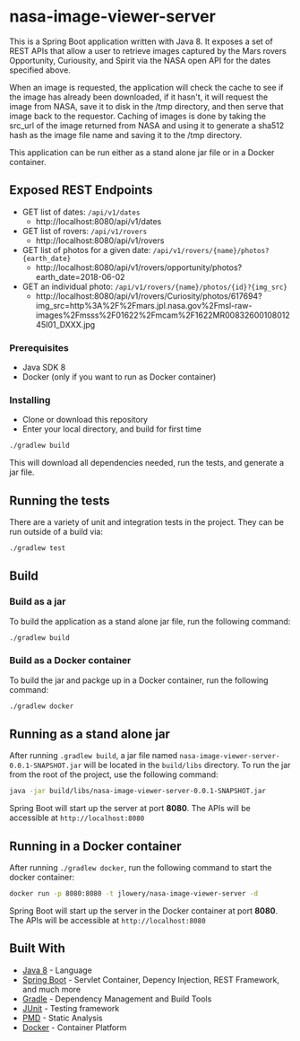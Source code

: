 # nasa-image-viewer-server

This is a Spring Boot application written with Java 8. It exposes a set of REST APIs that allow a user to retrieve images captured by the Mars rovers Opportunity, Curiousity, and Spirit via the NASA open API for the dates specified above.

When an image is requested, the application will check the cache to see if the image has already been downloaded, if it hasn't, it will request the image from NASA, save it to disk in the /tmp directory, and then serve that image back to the requestor. Caching of images is done by taking the src_url of the image returned from NASA and using it to generate a sha512 hash as the image file name and saving it to the /tmp directory.

This application can be run either as a stand alone jar file or in a Docker container.

## Exposed REST Endpoints

- GET list of dates: `/api/v1/dates`
  - http://localhost:8080/api/v1/dates
- GET list of rovers: `/api/v1/rovers`
  - http://localhost:8080/api/v1/rovers
- GET list of photos for a given date: `/api/v1/rovers/{name}/photos?{earth_date}`
  - http://localhost:8080/api/v1/rovers/opportunity/photos?earth_date=2018-06-02
- GET an individual photo: `/api/v1/rovers/{name}/photos/{id}?{img_src}`
  - http://localhost:8080/api/v1/rovers/Curiosity/photos/617694?img_src=http%3A%2F%2Fmars.jpl.nasa.gov%2Fmsl-raw-images%2Fmsss%2F01622%2Fmcam%2F1622MR0083260010801245I01_DXXX.jpg

### Prerequisites

- Java SDK 8
- Docker (only if you want to run as Docker container)

### Installing

- Clone or download this repository
- Enter your local directory, and build for first time

```bash
./gradlew build
```
This will download all dependencies needed, run the tests, and generate a jar file.

## Running the tests

There are a variety of unit and integration tests in the project.  They can be run outside of a build via:

```bash
./gradlew test
```

## Build

### Build as a jar
To build the application as a stand alone jar file, run the following command:

```bash
./gradlew build
```

### Build as a Docker container
To build the jar and packge up in a Docker container, run the following command:

```bash
./gradlew docker
```

## Running as a stand alone jar

After running `.gradlew build`, a jar file named `nasa-image-viewer-server-0.0.1-SNAPSHOT.jar` will be located in the `build/libs` directory.
To run the jar from the root of the project, use the following command:

```bash
java -jar build/libs/nasa-image-viewer-server-0.0.1-SNAPSHOT.jar
```

Spring Boot will start up the server at port **8080**.  The APIs will be accessible at `http://localhost:8080`

## Running in a Docker container

After running `./gradlew docker`, run the following command to start the docker container:

```bash
docker run -p 8080:8080 -t jlowery/nasa-image-viewer-server -d
```

Spring Boot will start up the server in the Docker container at port **8080**.  The APIs will be accessible at `http://localhost:8080`

## Built With

* [Java 8](https://www.oracle.com/technetwork/java/javase/overview/java8-2100321.html) - Language
* [Spring Boot](https://spring.io/projects/spring-boot) - Servlet Container, Depency Injection, REST Framework, and much more
* [Gradle](https://gradle.org/) - Dependency Management and Build Tools
* [JUnit](https://junit.org/junit4/) - Testing framework
* [PMD](https://pmd.github.io/) - Static Analysis
* [Docker](https://www.docker.com/) - Container Platform
